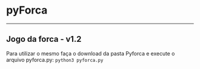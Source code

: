 # pyForca

---

## Jogo da forca - v1.2

Para utilizar o mesmo faça o download da pasta Pyforca
e execute o arquivo pyforca.py: `python3 pyforca.py`
